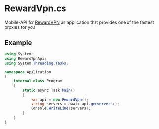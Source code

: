 # RewardVpn.cs
Mobile-API for [RewardVPN](https://play.google.com/store/apps/details?id=com.rewardvpn.app) an application that provides one of the fastest proxies for you

## Example
```cs
using System;
using RewardVpnApi;
using System.Threading.Tasks;

namespace Application
{
    internal class Program
    {
        static async Task Main()
        {
            var api = new RewardVpn();
            string servers = await api.getServers();
            Console.WriteLine(servers);
        }
    }
}
```
